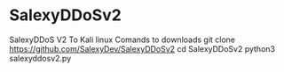 # SalexyDDoSv2
SalexyDDoS V2 To Kali linux
Comands to downloads
git clone https://github.com/SalexyDev/SalexyDDoSv2
cd SalexyDDoSv2
python3 salexyddosv2.py
